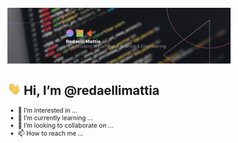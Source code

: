 ![Header](https://raw.githubusercontent.com/redaellimattia/redaellimattia/master/header.png "Header")
# <img src="https://raw.githubusercontent.com/redaellimattia/redaellimattia/master/wave.gif" width="30px"> Hi, I’m @redaellimattia
- 👀 I’m interested in ...
- 🌱 I’m currently learning ...
- 💞️ I’m looking to collaborate on ...
- 📫 How to reach me ...

<!---
redaellimattia/redaellimattia is a ✨ special ✨ repository because its `README.md` (this file) appears on your GitHub profile.
You can click the Preview link to take a look at your changes.
--->
